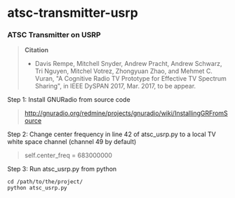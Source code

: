 # atsc-transmitter-usrp
### ATSC Transmitter on USRP
> **Citation**
>- Davis Rempe, Mitchell Snyder, Andrew Pracht, Andrew Schwarz, Tri Nguyen, Mitchel Votrez, Zhongyuan Zhao, and Mehmet C. Vuran, "A Cognitive Radio TV Prototype for Effective TV Spectrum Sharing", in IEEE DySPAN 2017, Mar. 2017, to be appear. 

Step 1: Install GNURadio from source code

> http://gnuradio.org/redmine/projects/gnuradio/wiki/InstallingGRFromSource

Step 2: Change center frequency in line 42 of atsc_usrp.py to a local TV white space channel (channel 49 by default)

> self.center_freq = 683000000

Step 3: Run atsc_usrp.py from python
```
cd /path/to/the/project/
python atsc_usrp.py
```
